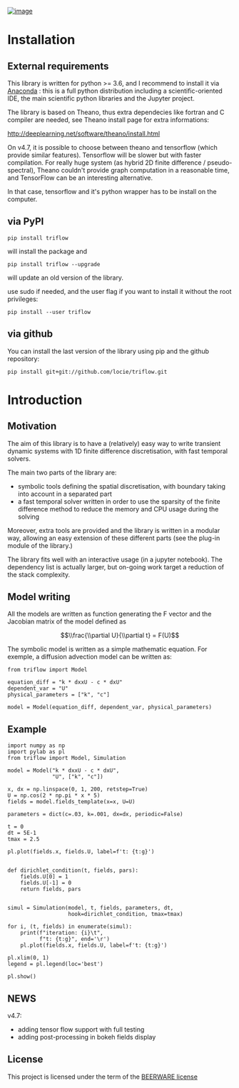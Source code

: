 [![image](https://zenodo.org/badge/DOI/10.5281/zenodo.584101.svg)](https://doi.org/10.5281/zenodo.584101)

Installation
============

External requirements
---------------------

This library is written for python &gt;= 3.6, and I recommend to install
it via [Anaconda](https://www.continuum.io/downloads) : this is a full
python distribution including a scientific-oriented IDE, the main
scientific python libraries and the Jupyter project.

The library is based on Theano, thus extra dependecies like fortran and
C compiler are needed, see Theano install page for extra informations:

<http://deeplearning.net/software/theano/install.html>

On v4.7, it is possible to choose between theano and tensorflow (which provide similar features). Tensorflow will be slower but with faster compilation. For really huge system (as hybrid 2D finite difference / pseudo-spectral), Theano couldn't provide graph computation in a reasonable time, and TensorFlow can be an interesting alternative.

In that case, tensorflow and it's python wrapper has to be install on the computer.

via PyPI
--------

``` {.sourceCode .bash}
pip install triflow
```

will install the package and

``` {.sourceCode .bash}
pip install triflow --upgrade
```

will update an old version of the library.

use sudo if needed, and the user flag if you want to install it without
the root privileges:

``` {.sourceCode .bash}
pip install --user triflow
```

via github
----------

You can install the last version of the library using pip and the github
repository:

``` {.sourceCode .bash}
pip install git+git://github.com/locie/triflow.git
```

Introduction
============

Motivation
----------

The aim of this library is to have a (relatively) easy way to write
transient dynamic systems with 1D finite difference discretisation, with
fast temporal solvers.

The main two parts of the library are:

-   symbolic tools defining the spatial discretisation, with boundary
    taking into account in a separated part
-   a fast temporal solver written in order to use the sparsity of the
    finite difference method to reduce the memory and CPU usage during
    the solving

Moreover, extra tools are provided and the library is written in a
modular way, allowing an easy extension of these different parts (see
the plug-in module of the library.)

The library fits well with an interactive usage (in a jupyter notebook).
The dependency list is actually larger, but on-going work target a
reduction of the stack complexity.

Model writing
-------------

All the models are written as function generating the F vector and the
Jacobian matrix of the model defined as

$$\\frac{\\partial U}{\\partial t} = F(U)$$

The symbolic model is written as a simple mathematic equation. For
exemple, a diffusion advection model can be written as:

``` {.sourceCode .python}
from triflow import Model

equation_diff = "k * dxxU - c * dxU"
dependent_var = "U"
physical_parameters = ["k", "c"]

model = Model(equation_diff, dependent_var, physical_parameters)
```

Example
-------

``` {.sourceCode .python}
import numpy as np
import pylab as pl
from triflow import Model, Simulation

model = Model("k * dxxU - c * dxU",
              "U", ["k", "c"])

x, dx = np.linspace(0, 1, 200, retstep=True)
U = np.cos(2 * np.pi * x * 5)
fields = model.fields_template(x=x, U=U)

parameters = dict(c=.03, k=.001, dx=dx, periodic=False)

t = 0
dt = 5E-1
tmax = 2.5

pl.plot(fields.x, fields.U, label=f't: {t:g}')


def dirichlet_condition(t, fields, pars):
    fields.U[0] = 1
    fields.U[-1] = 0
    return fields, pars


simul = Simulation(model, t, fields, parameters, dt,
                   hook=dirichlet_condition, tmax=tmax)

for i, (t, fields) in enumerate(simul):
    print(f"iteration: {i}\t",
          f"t: {t:g}", end='\r')
    pl.plot(fields.x, fields.U, label=f't: {t:g}')

pl.xlim(0, 1)
legend = pl.legend(loc='best')

pl.show()
```

NEWS
----

v4.7:
- adding tensor flow support with full testing
- adding post-processing in bokeh fields display


License
-------

This project is licensed under the term of the [BEERWARE
license](LICENSE)
